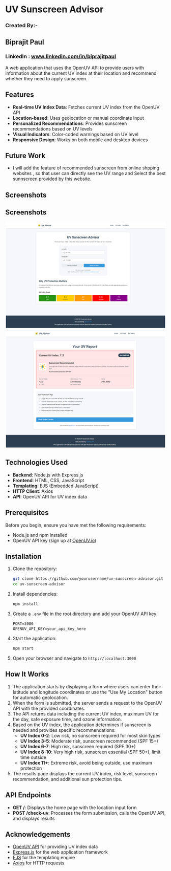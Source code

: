 # UV Sunscreen Advisor
### Created By:-
## Biprajit Paul
### LinkedIn : www.linkedin.com/in/biprajitpaul

A web application that uses the OpenUV API to provide users with information about the current UV index at their location and recommend whether they need to apply sunscreen.

## Features
- **Real-time UV Index Data**: Fetches current UV index from the OpenUV API
- **Location-based**: Uses geolocation or manual coordinate input
- **Personalized Recommendations**: Provides sunscreen recommendations based on UV levels
- **Visual Indicators**: Color-coded warnings based on UV level
- **Responsive Design**: Works on both mobile and desktop devices
## Future Work
- I will add the feature of recommended sunscreen from online shpping websites , so that user can directly see the UV range and Select the best sunnscreen provided by this website.

## Screenshots
## Screenshots
![Home Page](screenshots/home-page.png)  
![Results Page](screenshots/results-page.png)

## Technologies Used
- **Backend**: Node.js with Express.js
- **Frontend**: HTML, CSS, JavaScript
- **Templating**: EJS (Embedded JavaScript)
- **HTTP Client**: Axios
- **API**: OpenUV API for UV index data

## Prerequisites
Before you begin, ensure you have met the following requirements:
- Node.js and npm installed
- OpenUV API key (sign up at [OpenUV.io](https://www.openuv.io))

## Installation
1. Clone the repository:
   ```bash
   git clone https://github.com/yourusername/uv-sunscreen-advisor.git
   cd uv-sunscreen-advisor
   ```
2. Install dependencies:
   ```bash
   npm install
   ```
3. Create a `.env` file in the root directory and add your OpenUV API key:
   ```env
   PORT=3000
   OPENUV_API_KEY=your_api_key_here
   ```
4. Start the application:
   ```bash
   npm start
   ```
5. Open your browser and navigate to `http://localhost:3000`



## How It Works
1. The application starts by displaying a form where users can enter their latitude and longitude coordinates or use the "Use My Location" button for automatic geolocation.
2. When the form is submitted, the server sends a request to the OpenUV API with the provided coordinates.
3. The API returns data including the current UV index, maximum UV for the day, safe exposure time, and ozone information.
4. Based on the UV index, the application determines if sunscreen is needed and provides specific recommendations:
   - **UV Index 0-2**: Low risk, no sunscreen required for most skin types
   - **UV Index 3-5**: Moderate risk, sunscreen recommended (SPF 15+)
   - **UV Index 6-7**: High risk, sunscreen required (SPF 30+)
   - **UV Index 8-10**: Very high risk, sunscreen essential (SPF 50+), limit time outside
   - **UV Index 11+**: Extreme risk, avoid being outside, use maximum protection
5. The results page displays the current UV index, risk level, sunscreen recommendation, and additional sun protection tips.

## API Endpoints
- **GET /**: Displays the home page with the location input form
- **POST /check-uv**: Processes the form submission, calls the OpenUV API, and displays results



## Acknowledgements
- [OpenUV API](https://www.openuv.io) for providing UV index data
- [Express.js](https://expressjs.com/) for the web application framework
- [EJS](https://ejs.co/) for the templating engine
- [Axios](https://axios-http.com/) for HTTP requests
